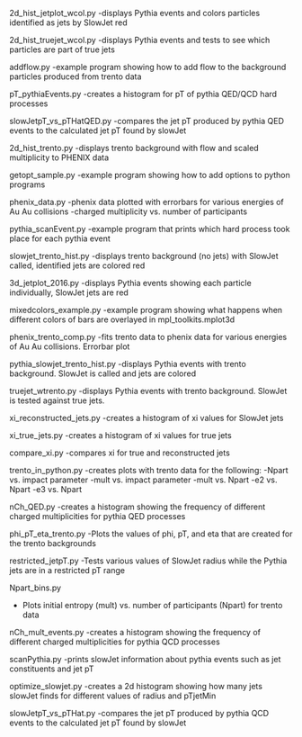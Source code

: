 
2d_hist_jetplot_wcol.py
 -displays Pythia events and colors particles identified as jets by SlowJet red

2d_hist_truejet_wcol.py
 -displays Pythia events and tests to see which particles are part of true jets

addflow.py
 -example program showing how to add flow to the background particles produced from trento data

pT_pythiaEvents.py
 -creates a histogram for pT of pythia QED/QCD hard processes 

slowJetpT_vs_pTHatQED.py
 -compares the jet pT produced by pythia QED events to the calculated jet pT found by slowJet

2d_hist_trento.py
 -displays trento background with flow and scaled multiplicity to PHENIX data

getopt_sample.py
 -example program showing how to add options to python programs

phenix_data.py
 -phenix data plotted with errorbars for various energies of Au Au collisions
 -charged multiplicity vs. number of participants

pythia_scanEvent.py
 -example program that prints which hard process took place for each pythia event

slowjet_trento_hist.py
 -displays trento background (no jets) with SlowJet called, identified jets are colored red

3d_jetplot_2016.py
 -displays Pythia events showing each particle individually, SlowJet jets are red

mixedcolors_example.py
 -example program showing what happens when different colors of bars are overlayed in mpl_toolkits.mplot3d

phenix_trento_comp.py
 -fits trento data to phenix data for various energies of Au Au collisions. Errorbar plot

pythia_slowjet_trento_hist.py
-displays Pythia events with trento background. SlowJet is called and jets are colored

truejet_wtrento.py
-displays Pythia events with trento background. SlowJet is tested against true jets.

xi_reconstructed_jets.py
 -creates a histogram of xi values for SlowJet jets

xi_true_jets.py
 -creates a histogram of xi values for true jets

compare_xi.py
 -compares xi for true and reconstructed jets

trento_in_python.py
 -creates plots with trento data for the following:
     -Npart vs. impact parameter
     -mult vs. impact parameter
     -mult vs. Npart
     -e2 vs. Npart
     -e3 vs. Npart

nCh_QED.py
 -creates a histogram showing the frequency of different charged multiplicities for pythia QED processes

phi_pT_eta_trento.py
 -Plots the values of phi, pT, and eta that are created for the trento backgrounds

restricted_jetpT.py
 -Tests various values of SlowJet radius while the Pythia jets are in a restricted pT range

Npart_bins.py
 - Plots initial entropy (mult) vs. number of participants (Npart) for trento data

nCh_mult_events.py
 -creates a histogram showing the frequency of different charged multiplicities for pythia QCD processes

scanPythia.py
 -prints slowJet information about pythia events such as jet constituents and jet pT

optimize_slowjet.py
 -creates a 2d histogram showing how many jets slowJet finds for different values of radius and pTjetMin

slowJetpT_vs_pTHat.py
 -compares the jet pT produced by pythia QCD events to the calculated jet pT found by slowJet
